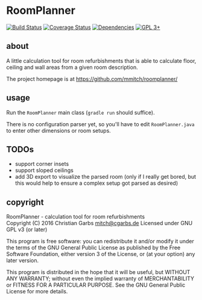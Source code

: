 RoomPlanner
===========

[![Build Status](https://travis-ci.org/mmitch/roomplanner.svg?branch=master)](https://travis-ci.org/mmitch/roomplanner)
[![Coverage Status](https://codecov.io/github/mmitch/roomplanner/coverage.svg?branch=master)](https://codecov.io/github/mmitch/roomplanner?branch=master)
[![Dependencies](https://www.versioneye.com/user/projects/574b4da3ce8d0e004130d3c6/badge.svg)](https://www.versioneye.com/user/projects/574b4da3ce8d0e004130d3c6)
[![GPL 3+](https://img.shields.io/badge/license-GPL%203%2B-blue.svg)](http://www.gnu.org/licenses/gpl-3.0-standalone.html)


about
-----

A little calculation tool for room refurbishments that
is able to calculate floor, ceiling and wall areas from
a given room description.

The project homepage is at <https://github.com/mmitch/roomplanner/>


usage
-----

Run the ``RoomPlanner`` main class (``gradle run``
should suffice).

There is no configuration parser yet, so you'll have to
edit ``RoomPlanner.java`` to enter other dimensions
or room setups.


TODOs
-----

 - support corner insets
 - support sloped ceilings
 - add 3D export to visualize the parsed room (only if I
   really get bored, but this would help to ensure a
   complex setup got parsed as desired) 
   
   
copyright
---------

RoomPlanner - calculation tool for room refurbishments  
Copyright (C) 2016  Christian Garbs <mitch@cgarbs.de>
Licensed under GNU GPL v3 (or later)

This program is free software: you can redistribute it and/or modify
it under the terms of the GNU General Public License as published by
the Free Software Foundation, either version 3 of the License, or
(at your option) any later version.

This program is distributed in the hope that it will be useful,
but WITHOUT ANY WARRANTY; without even the implied warranty of
MERCHANTABILITY or FITNESS FOR A PARTICULAR PURPOSE.  See the
GNU General Public License for more details.
